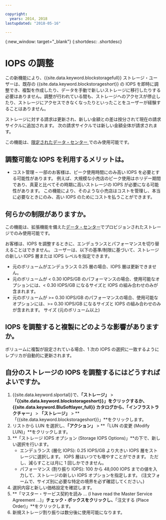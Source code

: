 ```yaml
---

copyright:
  years: 2014, 2018
lastupdated: "2018-05-16"

---
```

{:new_window: target="_blank"}
{:shortdesc: .shortdesc}

# IOPS の調整

この新機能により、{{site.data.keyword.blockstoragefull}} ストレージ・ユーザーは、既存の {{site.data.keyword.blockstorageshort}} の IOPS を即時に調整でき、複製を作成したり、データを手動で新しいストレージに移行したりする必要はありません。調整が行われている間も、ストレージへのアクセスが停止したり、ストレージにアクセスできなくなったりといったことをユーザーが経験することはありません。 

ストレージに対する請求は更新され、新しい金額との差は按分されて現在の請求サイクルに追加されます。 次の請求サイクルでは新しい金額全体が請求されます。

この機能は、[限定されたデータ・センター ](new-ibm-block-and-file-storage-location-and-features.html)でのみ使用可能です。 

## 調整可能な IOPS を利用するメリットは。

- コスト管理 – 一部のお客様は、ピーク使用時間にのみ高い IOPS を必要とする可能性があります。 例えば、大規模な小売店のピーク使用はホリデー期間であり、真夏と比べてその時期に高いストレージの IOPS が必要になる可能性があります。 この機能により、そのような小売店はコストを管理し、本当に必要なときにのみ、高い IOPS のためにコストを払うことができます。

## 何らかの制限がありますか。

この機能は、拡張機能を備えた[データ・センター](new-ibm-block-and-file-storage-location-and-features.html)でプロビジョンされたストレージでのみ使用可能です。 

お客様は、IOPS を調整するときに、エンデュランスとパフォーマンスを切り替えることはできません。 ユーザーは、以下の基準/制限に基づいて、ストレージの新しい IOPS 層または IOPS レベルを指定できます。 

- 元のボリュームがエンデュランス 0.25 層の場合、IOPS 層は更新できません。
- 元のボリュームが < 0.30 IOPS/GB のパフォーマンスの場合、使用可能なオプションには、< 0.30 IOPS/GB になるサイズと IOPS の組み合わせのみが含まれます。 
- 元のボリュームが >= 0.30 IOPS/GB のパフォーマンスの場合、使用可能なオプションには、>= 0.30 IOPS/GB になるサイズと IOPS の組み合わせのみが含まれます。 サイズ (元のボリューム以上)



## IOPS を調整すると複製にどのような影響がありますか。

ボリュームに複製が設定されている場合、1 次の IOPS の選択に一致するようにレプリカが自動的に更新されます。 

## 自分のストレージの IOPS を調整するにはどうすればよいですか。

1. {{site.data.keyword.slportal}}で、**「ストレージ」** > **「{{site.data.keyword.blockstorageshort}}」**をクリックするか、{{site.data.keyword.BluSoftlayer_full}} カタログから、**「インフラストラクチャー」** > **「ストレージ」** > **「{{site.data.keyword.blockstorageshort}}」**をクリックします。
2. リストから LUN を選択し、**「アクション」** > **「LUN の変更 (Modify LUN)」**をクリックします。
3. **「ストレージ IOPS オプション (Storage IOPS Options)」**の下で、新しい選択を行います。
    - エンデュランス (層化 IOPS): 0.25 IOPS/GB より大きい IOPS 層をストレージに選択します。 IOPS 層はいつでも増やすことができます。 ただし、減らすことは月に 1 回しかできません。
    - パフォーマンス (割り振り IOPS): 100 から 48,000 IOPS までの値を入力して、ストレージの新しい IOPS オプションを指定します。 (注文フォームで、サイズ別に必要な特定の境界を必ず確認してください。)
4. 選択内容と新しい価格設定を確認します。
5. **「マスター・サービス契約を読み ... (I have read the Master Service Agreement ...)」**チェック・ボックスをクリックし、**「注文する (Place Order)」**をクリックします。
6. 新規ストレージ割り振りは数分後に使用可能になります。
